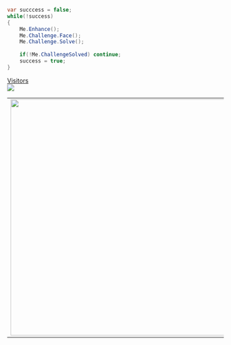 ```cs
var succcess = false;
while(!success)
{
    Me.Enhance();
    Me.Challenge.Face();
    Me.Challenge.Solve();
	
    if(!Me.ChallengeSolved) continue;
    success = true;
}
```

<a href="https://profile-counter.glitch.me/kolosovpetro/count.svg"><p align="left">Visitors<br> <img src="https://profile-counter.glitch.me/kolosovpetro/count.svg" /></a>

<center>
  <table>
  <tr>
      <td><img width="550px" align="left" src="https://github-readme-stats.vercel.app/api?username=kolosovpetro&show_icons=true&hide_border=true&count_private=true&layout=compact" /></td>
      <td><img width="550px" align="left" src="https://github-readme-stats.vercel.app/api/top-langs/?username=kolosovpetro&hide=html&layout=compact" /></td>
  </tr>   
</table>
</center>
